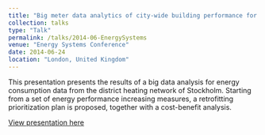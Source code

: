 ```yaml
---
title: "Big meter data analytics of city-wide building performance for climate action planning"
collection: talks
type: "Talk"
permalink: /talks/2014-06-EnergySystems
venue: "Energy Systems Conference"
date: 2014-06-24
location: "London, United Kingdom"
---
```


This presentation presents the results of a big data analysis for energy consumption data from the district heating network of Stockholm. Starting from a set of energy performance increasing measures, a retrofitting prioritization plan is proposed, together with a cost-benefit analysis.

[View presentation here](http://doi.org/10.13140/RG.2.2.12392.37126)
